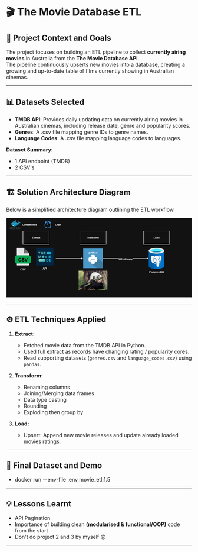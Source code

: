 # 🎬 The Movie Database ETL

## 📘 Project Context and Goals
The project focuses on building an ETL pipeline to collect **currently airing movies** in Australia from the **The Movie Database API**.  
The pipeline continuously upserts new movies into a database, creating a growing and up-to-date table of films currently showing in Australian cinemas.

---

## 📊 Datasets Selected
- **TMDB API**: Provides daily updating data on currently airing movies in Australian cinemas, including release date, genre and popularity scores.  
- **Genres**: A .csv file mapping genre IDs to genre names.  
- **Language Codes**: A .csv file mapping language codes to languages. 

**Dataset Summary:**  
- 1 API endpoint (TMDB)  
- 2 CSV's

---

## 🏗️ Solution Architecture Diagram
Below is a simplified architecture diagram outlining the ETL workflow.   

![Solution Architecture](images/Solution%20Architecture.drawio.png)

---

## ⚙️ ETL Techniques Applied
1. **Extract:**  
   - Fetched movie data from the TMDB API in Python.
   - Used full extract as records have changing rating / popularity cores.   
   - Read supporting datasets (`genres.csv` and `language_codes.csv`) using `pandas`.  

2. **Transform:**  
   - Renaming columns
   - Joining/Merging data frames
   - Data type casting
   - Rounding
   - Exploding then group by

3. **Load:**  
   - Upsert: Append new movie releases and update already loaded movies ratings.  
   
---

## 📁 Final Dataset and Demo
   - docker run --env-file .env movie_etl:1.5

---

## 💡 Lessons Learnt
- API Pagination
- Importance of building clean **(modularised & functional/OOP)** code from the start 
- Don't do project 2 and 3 by myself 🙃

---
